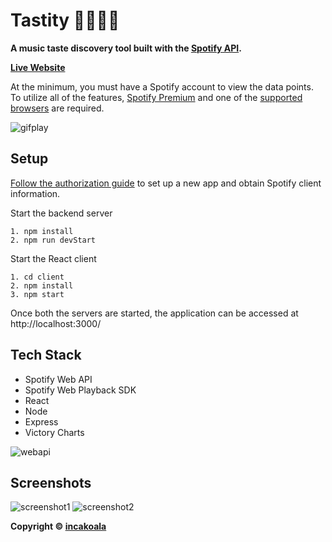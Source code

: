 # Tastity 🎸🤘🎼🎵
**A music taste discovery tool built with the [Spotify API](https://developer.spotify.com/discover/).**

**[Live Website](https://tastify-spotify.herokuapp.com/)**

At the minimum, you must have a Spotify account to view the data points. To utilize all of the features, [Spotify Premium](https://www.spotify.com/us/premium/) and one of the [supported browsers](https://developer.spotify.com/documentation/web-playback-sdk/#supported-browsers) are required.

![gifplay](https://res.cloudinary.com/devjzx2qq/image/upload/v1619825992/ezgif.com-gif-maker_ugp68v.gif)

## Setup
[Follow the authorization guide](https://developer.spotify.com/documentation/general/guides/authorization-guide/) to set up a new app and obtain Spotify client information.

Start the backend server
```
1. npm install
2. npm run devStart
```

Start the React client
```
1. cd client
2. npm install
3. npm start
```

Once both the servers are started, the application can be accessed at http://localhost:3000/

## Tech Stack
* Spotify Web API
* Spotify Web Playback SDK
* React
* Node
* Express
* Victory Charts

![webapi](https://res.cloudinary.com/devjzx2qq/image/upload/v1619824771/Web_API_endpoints_uysz5w.svg)

## Screenshots
![screenshot1](https://res.cloudinary.com/devjzx2qq/image/upload/v1619825281/Screen_Shot_2021-04-30_at_4.25.05_PM_vhvbva.png)
![screenshot2](https://res.cloudinary.com/devjzx2qq/image/upload/v1619825281/Screen_Shot_2021-04-30_at_4.26.02_PM_gvjpao.png)

**Copyright © [incakoala](https://github.com/incakoala)**
